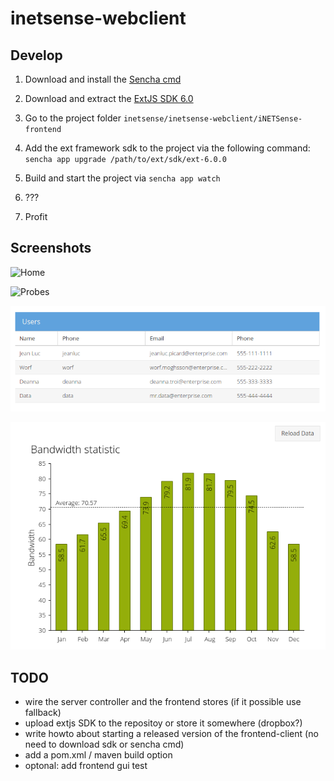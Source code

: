 # inetsense-webclient

## Develop

1. Download and install the [Sencha cmd](https://www.sencha.com/products/sencha-cmd/)

2. Download and extract the [ExtJS SDK 6.0](http://www.sencha.com/products/extjs/evaluate/)

3. Go to the project folder `inetsense/inetsense-webclient/iNETSense-frontend`
4. Add the ext framework sdk to the project via the following command:
`sencha app upgrade /path/to/ext/sdk/ext-6.0.0`

5. Build and start the project via  `sencha app watch`

6. ???

7. Profit


## Screenshots


![Home](/docs/pictures/home.png?raw=true "Landing screen")

![Probes](/docs/pictures/probes.png?raw=true "Probes table")

![Users](inetsense-webclient/docs/pictures/users.png?raw=true "User table")

![Charts](/inetsense-webclient/docs/pictures/chart-poc.png?raw=true "Charts")


## TODO
- wire the server controller and the frontend stores (if it possible use fallback)
- upload extjs SDK to the repositoy or store it somewhere (dropbox?)
- write howto about starting a released version of the frontend-client (no need to download sdk or sencha cmd)
- add a pom.xml / maven build option
- optonal: add frontend gui test
